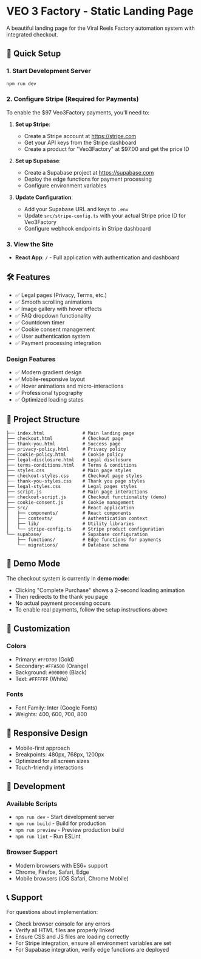 # VEO 3 Factory - Static Landing Page

A beautiful landing page for the Viral Reels Factory automation system with integrated checkout.

## 🚀 Quick Setup

### 1. Start Development Server
```bash
npm run dev
```

### 2. Configure Stripe (Required for Payments)
To enable the $97 Veo3Factory payments, you'll need to:

1. **Set up Stripe**:
   - Create a Stripe account at https://stripe.com
   - Get your API keys from the Stripe dashboard
   - Create a product for "Veo3Factory" at $97.00 and get the price ID

2. **Set up Supabase**:
   - Create a Supabase project at https://supabase.com
   - Deploy the edge functions for payment processing
   - Configure environment variables

3. **Update Configuration**:
   - Add your Supabase URL and keys to `.env`
   - Update `src/stripe-config.ts` with your actual Stripe price ID for Veo3Factory
   - Configure webhook endpoints in Stripe dashboard

### 3. View the Site
- **React App**: `/` - Full application with authentication and dashboard

## 🛠 Features

- ✅ Legal pages (Privacy, Terms, etc.)
- ✅ Smooth scrolling animations
- ✅ Image gallery with hover effects
- ✅ FAQ dropdown functionality
- ✅ Countdown timer
- ✅ Cookie consent management
- ✅ User authentication system
- ✅ Payment processing integration

### Design Features
- ✅ Modern gradient design
- ✅ Mobile-responsive layout
- ✅ Hover animations and micro-interactions
- ✅ Professional typography
- ✅ Optimized loading states

## 📁 Project Structure

```
├── index.html              # Main landing page
├── checkout.html           # Checkout page
├── thank-you.html          # Success page
├── privacy-policy.html     # Privacy policy
├── cookie-policy.html      # Cookie policy
├── legal-disclosure.html   # Legal disclosure
├── terms-conditions.html   # Terms & conditions
├── styles.css              # Main page styles
├── checkout-styles.css     # Checkout page styles
├── thank-you-styles.css    # Thank you page styles
├── legal-styles.css        # Legal pages styles
├── script.js               # Main page interactions
├── checkout-script.js      # Checkout functionality (demo)
├── cookie-consent.js       # Cookie management
├── src/                    # React application
│   ├── components/         # React components
│   ├── contexts/           # Authentication context
│   ├── lib/                # Utility libraries
│   └── stripe-config.ts    # Stripe product configuration
└── supabase/               # Supabase configuration
    ├── functions/          # Edge functions for payments
    └── migrations/         # Database schema
```

## 🎯 Demo Mode

The checkout system is currently in **demo mode**:
- Clicking "Complete Purchase" shows a 2-second loading animation
- Then redirects to the thank you page
- No actual payment processing occurs
- To enable real payments, follow the setup instructions above

## 🎨 Customization

### Colors
- Primary: `#FFD700` (Gold)
- Secondary: `#FFA500` (Orange)
- Background: `#000000` (Black)
- Text: `#FFFFFF` (White)

### Fonts
- Font Family: Inter (Google Fonts)
- Weights: 400, 600, 700, 800

## 📱 Responsive Design

- Mobile-first approach
- Breakpoints: 480px, 768px, 1200px
- Optimized for all screen sizes
- Touch-friendly interactions

## 🔧 Development

### Available Scripts
- `npm run dev` - Start development server
- `npm run build` - Build for production
- `npm run preview` - Preview production build
- `npm run lint` - Run ESLint

### Browser Support
- Modern browsers with ES6+ support
- Chrome, Firefox, Safari, Edge
- Mobile browsers (iOS Safari, Chrome Mobile)

## 📞 Support

For questions about implementation:
- Check browser console for any errors
- Verify all HTML files are properly linked
- Ensure CSS and JS files are loading correctly
- For Stripe integration, ensure all environment variables are set
- For Supabase integration, verify edge functions are deployed